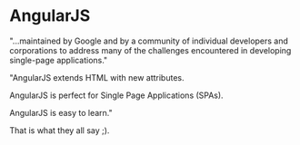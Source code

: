 # AngularJS
"...maintained by Google and by a community of individual developers and corporations to address many of the challenges encountered in developing single-page applications."


"AngularJS extends HTML with new attributes.

AngularJS is perfect for Single Page Applications (SPAs).

AngularJS is easy to learn."

That is what they all say ;).
